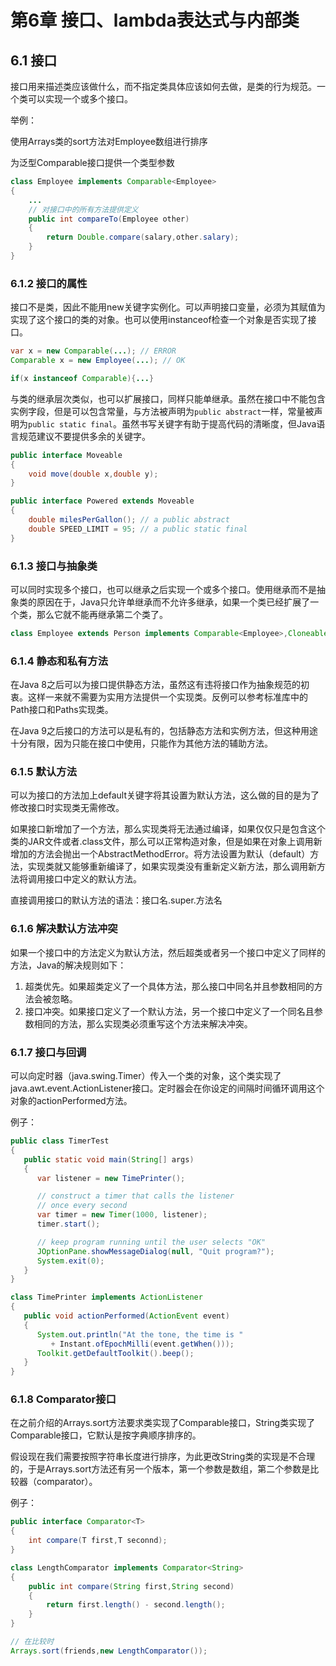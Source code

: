 # 第6章 接口、lambda表达式与内部类

## 6.1 接口

接口用来描述类应该做什么，而不指定类具体应该如何去做，是类的行为规范。一个类可以实现一个或多个接口。

举例：

使用Arrays类的sort方法对Employee数组进行排序

为泛型Comparable接口提供一个类型参数

```java
class Employee implements Comparable<Employee>
{
    ...
    // 对接口中的所有方法提供定义
    public int compareTo(Employee other)
    {
        return Double.compare(salary,other.salary);
    }
}
```

### 6.1.2 接口的属性

接口不是类，因此不能用new关键字实例化。可以声明接口变量，必须为其赋值为实现了这个接口的类的对象。也可以使用instanceof检查一个对象是否实现了接口。

```java
var x = new Comparable(...); // ERROR
Comparable x = new Employee(...); // OK

if(x instanceof Comparable){...}
```

与类的继承层次类似，也可以扩展接口，同样只能单继承。虽然在接口中不能包含实例字段，但是可以包含常量，与方法被声明为`public abstract`一样，常量被声明为`public static final`。虽然书写关键字有助于提高代码的清晰度，但Java语言规范建议不要提供多余的关键字。

```java
public interface Moveable
{
    void move(double x,double y);
}

public interface Powered extends Moveable
{
    double milesPerGallon(); // a public abstract
    double SPEED_LIMIT = 95; // a public static final
}
```

### 6.1.3 接口与抽象类

可以同时实现多个接口，也可以继承之后实现一个或多个接口。使用继承而不是抽象类的原因在于，Java只允许单继承而不允许多继承，如果一个类已经扩展了一个类，那么它就不能再继承第二个类了。

```java
class Employee extends Person implements Comparable<Employee>,Cloneable
```

### 6.1.4 静态和私有方法

在Java 8之后可以为接口提供静态方法，虽然这有违将接口作为抽象规范的初衷。这样一来就不需要为实用方法提供一个实现类。反例可以参考标准库中的Path接口和Paths实现类。

在Java 9之后接口的方法可以是私有的，包括静态方法和实例方法，但这种用途十分有限，因为只能在接口中使用，只能作为其他方法的辅助方法。


### 6.1.5 默认方法

可以为接口的方法加上default关键字将其设置为默认方法，这么做的目的是为了修改接口时实现类无需修改。

如果接口新增加了一个方法，那么实现类将无法通过编译，如果仅仅只是包含这个类的JAR文件或者.class文件，那么可以正常构造对象，但是如果在对象上调用新增加的方法会抛出一个AbstractMethodError。将方法设置为默认（default）方法，实现类就又能够重新编译了，如果实现类没有重新定义新方法，那么调用新方法将调用接口中定义的默认方法。

直接调用接口的默认方法的语法：接口名.super.方法名

### 6.1.6 解决默认方法冲突

如果一个接口中的方法定义为默认方法，然后超类或者另一个接口中定义了同样的方法，Java的解决规则如下：

1. 超类优先。如果超类定义了一个具体方法，那么接口中同名并且参数相同的方法会被忽略。
2. 接口冲突。如果接口定义了一个默认方法，另一个接口中定义了一个同名且参数相同的方法，那么实现类必须重写这个方法来解决冲突。


### 6.1.7 接口与回调

可以向定时器（java.swing.Timer）传入一个类的对象，这个类实现了java.awt.event.ActionListener接口。定时器会在你设定的间隔时间循环调用这个对象的actionPerformed方法。

例子：

```java
public class TimerTest
{  
   public static void main(String[] args)
   {  
      var listener = new TimePrinter();

      // construct a timer that calls the listener
      // once every second
      var timer = new Timer(1000, listener);
      timer.start();

      // keep program running until the user selects "OK"
      JOptionPane.showMessageDialog(null, "Quit program?");
      System.exit(0);
   }
}

class TimePrinter implements ActionListener
{  
   public void actionPerformed(ActionEvent event)
   {  
      System.out.println("At the tone, the time is " 
         + Instant.ofEpochMilli(event.getWhen()));
      Toolkit.getDefaultToolkit().beep();
   }
}
```

### 6.1.8 Comparator接口

在之前介绍的Arrays.sort方法要求类实现了Comparable接口，String类实现了Comparable接口，它默认是按字典顺序排序的。

假设现在我们需要按照字符串长度进行排序，为此更改String类的实现是不合理的，于是Arrays.sort方法还有另一个版本，第一个参数是数组，第二个参数是比较器（comparator）。

例子：

```java
public interface Comparator<T>
{
    int compare(T first,T seconnd);
}

class LengthComparator implements Comparator<String>
{
    public int compare(String first,String second)
    {
        return first.length() - second.length();
    }
}

// 在比较时
Arrays.sort(friends,new LengthComparator());
```
